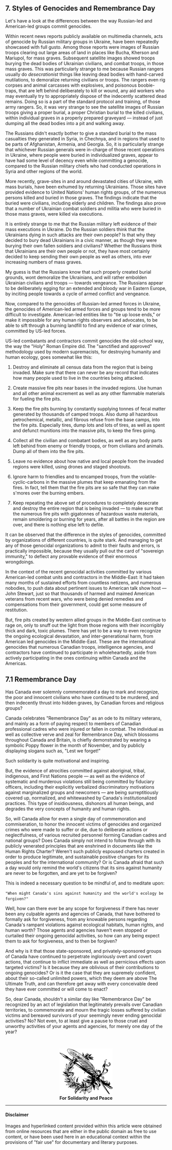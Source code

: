 ## 7. Styles of Genocides and Remembrance Day

Let's have a look at the differences between the way Russian-led and American-led groups commit genocides.

Within recent news reports publicly available on multimedia channels, acts of genocide by Russian military groups in Ukraine, have been repeatedly showcased with full gusto. Among those reports were images of Russian troops clearing out large areas of land in places like Bucha, Kherson and Mariupol, for mass graves. Subsequent satellite images showed troops burying the dead bodies of Ukrainian civilians, and combat troops, in those mass graves. This was particularly strange to me because Russian rangers usually do *desecrationist* things like leaving dead bodies with hand-carved mutilations, to demoralize returning civilians or troops. The rangers even rig corpses and animal carcasses with explosives, and poisonous boobie-traps, that are left behind deliberately to kill or wound, any aid workers who may eventually try to appropriately dispose of the indecently scattered dead remains. Doing so is a part of the standard protocol and training, of those army rangers. So, it was very strange to see the satellite images of Russian troops giving a proper burial, a proper Christian burial to the killed civilians, within individual graves in a properly prepared graveyard — instead of just dumping all the dead bodies into a pit and walking away. 

The Russians didn't exactly bother to give a standard burial to the mass casualties they generated in Syria, in Chechnya, and in regions that used to be parts of Afghanistan, Armenia, and Georgia. So, it is particularly strange that whichever Russian generals were in-charge of those recent operations in Ukraine, where people were buried in individualized graves, appear to have had some level of decency even while committing a genocide, compared to the Russian military chiefs who had conducted operations in Syria and other regions of the world. 

More recently, grave-sites in and around devastated cities of Ukraine, with mass burials, have been exhumed by returning Ukrainians. Those sites have provided evidence to United Nations' human rights groups, of the numerous persons killed and buried in those graves. The findings indicate that the buried were civilians, including elderly and children. The findings also prove that a number of Ukrainian combat soldiers and militia who were buried in those mass graves, were killed via executions. 

It is entirely strange to me that the Russian military left evidence of their mass executions in Ukraine. Do the Russian soldiers think that the Ukrainians dying in such attacks are their own people? Is that why they decided to bury dead Ukrainians in a civic manner, as though they were burying their own fallen soldiers and civilians? Whether the Russians think that Ukrainians are their own people or not, they have most certainly decided to keep sending their own people as well as others, into ever increasing numbers of mass graves.

My guess is that the Russians know that such properly created burial grounds, wont demoralize the Ukrainians, and will rather embolden Ukrainian civilians and troops — towards vengeance. The Russians appear to be deliberately egging for an extended and bloody war in Eastern Europe, by inciting people towards a cycle of armed conflict and vengeance. 

Now, compared to the genocides of Russian-led armed forces in Ukraine, the genocides of American-led armed forces and groups tend to be more difficult to investigate. American-led entities like to "tie up loose ends," or make it impossible for any human rights observers and advocates, to be able to sift through a burning landfill to find any evidence of war crimes, committed by US-led forces. 

US-led combatants and contractors commit genocides the old-school way, the way the "Holy" Roman Empire did. The "sanctified and approved" methodology used by modern supremacists, for destroying humanity and human ecology, goes somewhat like this: 

1. Destroy and eliminate all census data from the region that is being invaded. Make sure that there can never be any record that indicates how many people used to live in the countries being attacked. 

1. Create massive fire pits near bases in the invaded regions. Use human and all other animal excrement as well as any other flammable materials for fueling the fire pits. 

1. Keep the fire pits burning by constantly supplying tonnes of fecal matter generated by thousands of camped troops. Also dump all hazardous petrochemical, metallic, and fibrous refuse from the base camps, into the fire pits. Especially tires, dump lots and lots of tires, as well as spent and defunct munitions into the massive pits, to keep the fires going.

1. Collect all the civilian and combatant bodies, as well as any body parts left behind from enemy or friendly troops, or from civilians and animals. Dump all of them into the fire pits.

1. Leave no evidence about how native and local people from the invaded regions were killed, using drones and staged shootouts.

1. Ignore harm to friendlies and to encamped troops, from the volatile-cyclic-carbons in the massive plumes that keep emanating from the fires. In fact, tell them that the fire pits are so safe that they can make s'mores over the burning embers.

1. Keep repeating the above set of procedures to completely desecrate and destroy the entire region that is being invaded — to make sure that the numerous fire pits with gigatonnes of hazardous waste materials, remain smoldering or burning for years, after all battles in the region are over, and there is nothing else left to defile.


It can be observed that the difference in the styles of genocides, committed by organizations of different countries, is quite stark. And managing to get any of those genocidal organizations to admit to their faults and errors, is practically impossible, because they usually pull out the card of "sovereign immunity," to deflect any provable evidence of their enormous wrongdoings. 

In the context of the recent genocidal activities committed by various American-led combat units and contractors in the Middle-East: It had taken many months of sustained efforts from countless netizens, and numerous nobodies, to push data about pertinent issues to American talk show host — John Stewart, just so that thousands of harmed and maimed American veterans from recent wars, who were being denied remedies and compensations from their government, could get some measure of restitution. 

But, fire pits created by western allied groups in the Middle-East continue to rage on, only to snuff out the light from those regions with their incorrigibly thick and dark, toxic plumes. There has yet to be a way to even recognize the ongoing ecological devastation, and inter-generational harm, from American led genocides in the Middle-East. These are the international genocides that numerous Canadian troops, intelligence agencies, and contractors have continued to participate in wholeheartedly, aside from actively participating in the ones continuing within Canada and the Americas.  

## 7.1 Remembrance Day

Has Canada ever solemnly commemorated a day to mark and recognize, the poor and innocent civilians who have continued to be murdered, and then indecently thrust into hidden graves, by Canadian forces and religious groups?

Canada celebrates "Remembrance Day" as an ode to its military veterans, and mainly as a form of paying respect to members of Canadian professional cadres who were injured or fallen in combat. The individual as well as collective verve and zeal for Remembrance Day, which blossoms throughout Canada and Britain, is chiefly demonstrated by wearing a symbolic Poppy flower in the month of November, and by publicly displaying slogans such as, "Lest we forget!" 

Such solidarity is quite motivational and inspiring.

But, the evidence of atrocities committed against aboriginal, tribal, indigenous, and First Nations people — as well as the evidence of systematic and murderous violations still being committed by fiduciary officers, including their explicitly verbalized discriminatory motivations against marginalized groups and newcomers — are being surreptitiously covered up, normalized, and whitewashed by Canada's institutionalized practices. This type of insidiousness, dishonors all human beings, and degrades the very concepts of humanity and human rights.

So, will Canada allow for even a single day of commemoration and commiseration, to honor the innocent victims of genocides and organized crimes who were made to suffer or die, due to deliberate actions or neglectfulness, of various recruited personnel forming Canadian cadres and national groups? Does Canada simply not intend to follow through with its publicly venerated principles that are enshrined in documents like the Human Rights Charter? Weren't such publicly espoused charters created in order to produce legitimate, and sustainable positive changes for its peoples and for the international community? Or is Canada afraid that such a day would only remind the world's citizens that its sins against humanity are never to be forgotten, and are yet to be forgiven?    

This is indeed a necessary question to be mindful of, and to meditate upon: 

`"When might Canada's sins against humanity and the world's ecology be forgiven?"`

Well, how can there ever be any scope for forgiveness if there has never been any culpable agents and agencies of Canada, that have bothered to formally ask for forgiveness, from any knowable persons regarding Canada's rampant violations against ecological habitats, human rights, and human worth? Those agents and agencies haven't even stopped or curtailed their ongoing genocidal activities, so how can any being expect them to ask for forgiveness, and to then be forgiven?

And why is it that those state-sponsored, and privately-sponsored groups of Canada have continued to perpetrate ingloriously overt and covert actions, that continue to inflict immediate as well as pernicious effects upon targeted victims? Is it because they are oblivious of their contributions to ongoing genocides? Or is it the case that they are supremely confident, about their so-called unlimited powers, which they deem are above The Ultimate Truth, and can therefore get away with every conceivable deed they have ever committed or will come to enact?

So, dear Canada, shouldn't a similar day like "Remembrance Day" be recognized by an act of legislation that legitimately prevails over Canadian territories, to commemorate and mourn the tragic losses suffered by civilian victims and bereaved survivors of your seemingly never ending genocidal activities? No? Not even, to at least give a pause to those cruel and unworthy activities of your agents and agencies, for merely one day of the year?

<br />

<p align="center">
    <img width="33%" src="./reference_images/for-solidarity-and-peace.png"></img>
    <br>
    <b>For Solidarity and Peace</b>
    <br />
</p>

<hr />

#### Disclaimer
Images and hyperlinked content provided within this article were obtained from online resources that are either in the public domain as free to use content, or have been used here in an educational context within the provisions of "fair use" for documentary and literary purposes. 